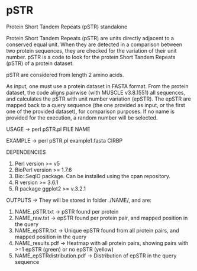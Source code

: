 # pSTR
Protein Short Tandem Repeats (pSTR) standalone

Protein Short Tandem Repeats (pSTR) are units directly adjacent to a conserved equal unit. When they are detected in a comparison between two protein sequences, they are checked for the variation of their unit number. pSTR is a code to look for the protein Short Tandem Repeats (pSTR) of a protein dataset. 

pSTR are considered from length 2 amino acids.

As input, one must use a protein dataset in FASTA format. From the protein dataset, the code aligns pairwise (with MUSCLE v3.8.1551) all sequences, and calculates the pSTR with unit number variation (epSTR). The epSTR are mapped back to a query sequence (the one provided as input, or the first one of the provided dataset), for comparison purposes.
If no name is provided for the execution, a random number will be selected.

USAGE -> perl pSTR.pl FILE NAME

EXAMPLE -> perl pSTR.pl example1.fasta CIRBP

DEPENDENCIES
1) Perl version >= v5
2) BioPerl version >= 1.7.6
3) Bio::SeqIO package. Can be installed using the cpan repository.
4) R version >= 3.6.1
5) R package ggplot2 >= v.3.2.1

OUTPUTS -> They will be stored in folder ./NAME/, and are:
1) NAME_pSTR.txt -> pSTR found per protein
2) NAME_raw.txt -> epSTR found per protein pair, and mapped position in the query
3) NAME_epSTR.txt -> Unique epSTR found from all protein pairs, and mapped position in the query
4) NAME_results.pdf -> Heatmap with all protein pairs, showing pairs with >=1 epSTR (green) or no epSTR (yellow)
5) NAME_epSTRdistribution.pdf -> Distribution of epSTR in the query sequence
